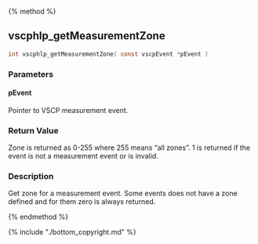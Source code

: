 
{% method %}
## vscphlp_getMeasurementZone

```c
int vscphlp_getMeasurementZone( const vscpEvent *pEvent )
```

### Parameters

#### pEvent
Pointer to VSCP measurement event.

### Return Value
Zone is returned as 0-255 where 255 means “all zones”. 1 is returned if the event is not a measurement event or is invalid. 

### Description
Get zone for a measurement event. Some events does not have a zone defined and for them zero is always returned. 

{% endmethod %}

{% include "./bottom_copyright.md" %}